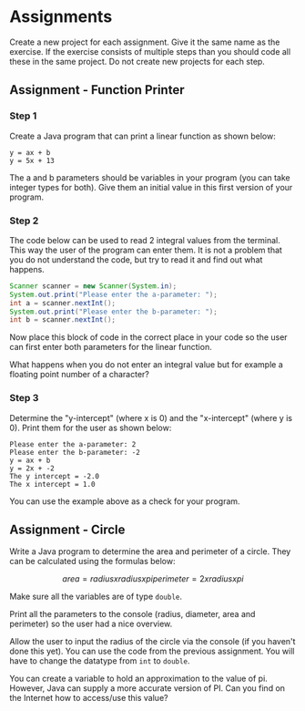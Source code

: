 # Assignments

Create a new project for each assignment. Give it the same name as the exercise. If the exercise consists of multiple steps than you should code all these in the same project. Do not create new projects for each step.

## Assignment - Function Printer

### Step 1

Create a Java program that can print a linear function as shown below:

```text
y = ax + b
y = 5x + 13
```

The a and b parameters should be variables in your program (you can take integer types for both). Give them an initial value in this first version of your program.

### Step 2

The code below can be used to read 2 integral values from the terminal. This way the user of the program can enter them. It is not a problem that you do not understand the code, but try to read it and find out what happens.

```java
Scanner scanner = new Scanner(System.in);
System.out.print("Please enter the a-parameter: ");
int a = scanner.nextInt();
System.out.print("Please enter the b-parameter: ");
int b = scanner.nextInt();
```

Now place this block of code in the correct place in your code so the user can first enter both parameters for the linear function.

What happens when you do not enter an integral value but for example a floating point number of a character?

### Step 3

Determine the "y-intercept" (where x is 0) and the "x-intercept" (where y is 0). Print them for the user as shown below:

```text
Please enter the a-parameter: 2
Please enter the b-parameter: -2
y = ax + b
y = 2x + -2
The y intercept = -2.0
The x intercept = 1.0
```

You can use the example above as a check for your program.

## Assignment - Circle

Write a Java program to determine the area and perimeter of a circle. They can be calculated using the formulas below:

```math
area = radius x radius x pi
perimeter = 2 x radius x pi
```

Make sure all the variables are of type `double`.

Print all the parameters to the console (radius, diameter, area and perimeter) so the user had a nice overview.

Allow the user to input the radius of the circle via the console (if you haven't done this yet). You can use the code from the previous assignment. You will have to change the datatype from `int` to `double`.

You can create a variable to hold an approximation to the value of pi. However, Java can supply a more accurate version of PI. Can you find on the Internet how to access/use this value?
